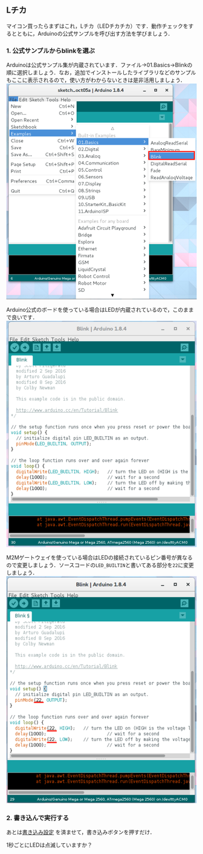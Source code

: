 ## Lチカ

マイコン買ったらまずはこれ，Lチカ（LEDチカチカ）です．動作チェックをするとともに，Arduinoの公式サンプルを呼び出す方法を学びましょう．

### 1. 公式サンプルからblinkを選ぶ

Arduinoは公式サンプル集が内蔵されています．ファイル→01.Basics→Blinkの順に選択しましょう．なお，追加でインストールしたライブラリなどのサンプルもここに表示されるので，使い方がわからないときは是非活用しましょう．
![](img/open-blink.png)

Arduino公式のボードを使っている場合はLEDが内蔵されているので，このままで良いです．
![](img/src-blink.png)

M2Mゲートウェイを使っている場合はLEDの接続されているピン番号が異なるので変更しましょう．ソースコードの`LED_BUILTIN`と書いてある部分を`22`に変更しましょう．
![](img/m2m-blink.png)

### 2. 書き込んで実行する

あとは[書き込み設定](../../2-m2m-gateway-prepare/README.md#arduinoから書き込み)
を済ませて，書き込みボタンを押すだけ．

1秒ごとにLEDは点滅していますか？
